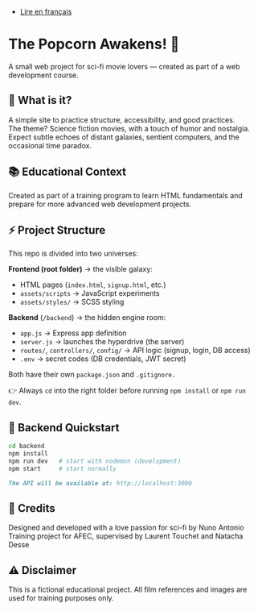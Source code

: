 - [Lire en français](README.fr.md)

# The Popcorn Awakens! 🍿 

A small web project for sci-fi movie lovers — created as part of a web development course.

## 🌌 What is it?

A simple site to practice structure, accessibility, and good practices.  
The theme? Science fiction movies, with a touch of humor and nostalgia.  
Expect subtle echoes of distant galaxies, sentient computers, and the occasional time paradox.

## 📚 Educational Context

Created as part of a training program to learn HTML fundamentals and prepare for more advanced web development projects.

## ⚡ Project Structure

This repo is divided into two universes:

**Frontend (root folder)** → the visible galaxy:
- HTML pages (`index.html`, `signup.html`, etc.)
- `assets/scripts` → JavaScript experiments 
- `assets/styles/` → SCSS styling 

**Backend** (`/backend`) → the hidden engine room:
- `app.js` → Express app definition
- `server.js` → launches the hyperdrive (the server)
- `routes/`, `controllers/`, `config/` → API logic (signup, login, DB access)
- `.env` → secret codes (DB credentials, JWT secret)

Both have their own `package.json` and `.gitignore.`

👉 Always `cd` into the right folder before running `npm install` or `npm run dev`.

## 🚀 Backend Quickstart

```bash
cd backend
npm install
npm run dev   # start with nodemon (development)
npm start     # start normally
```

```md
The API will be available at: http://localhost:3000

```


## 🤖 Credits

Designed and developed with a love passion for sci-fi by Nuno Antonio     
Training project for AFEC, supervised by Laurent Touchet and Natacha Desse

## ⚠️ Disclaimer

This is a fictional educational project. All film references and images are used for training purposes only.